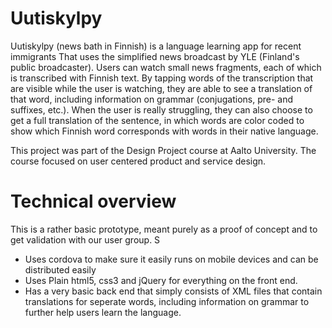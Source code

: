 # Uutiskylpy

Uutiskylpy (news bath in Finnish) is a language learning app for recent immigrants
That uses the simplified news broadcast by YLE (Finland's public broadcaster). Users can watch small news fragments, each of which is
transcribed with Finnish text. By tapping words of the transcription that are visible while the user is watching, they are able to see a
translation of that word, including information on grammar (conjugations, pre- and suffixes, etc.). When the user is really struggling,
they can also choose to get a full translation of the sentence, in which words are color coded to show which Finnish word corresponds with
words in their native language.

This project was part of the Design Project course at Aalto University. The course focused on user centered product and service design.

# Technical overview

This is a rather basic prototype, meant purely as a proof of concept and to get validation with our user group. S
 - Uses cordova to make sure it easily runs on mobile devices and can be distributed easily
 - Uses Plain html5, css3 and jQuery for everything on the front end. 
 - Has a very basic back end that simply consists of XML files that contain translations for seperate words, including information
 on grammar to further help users learn the language.
